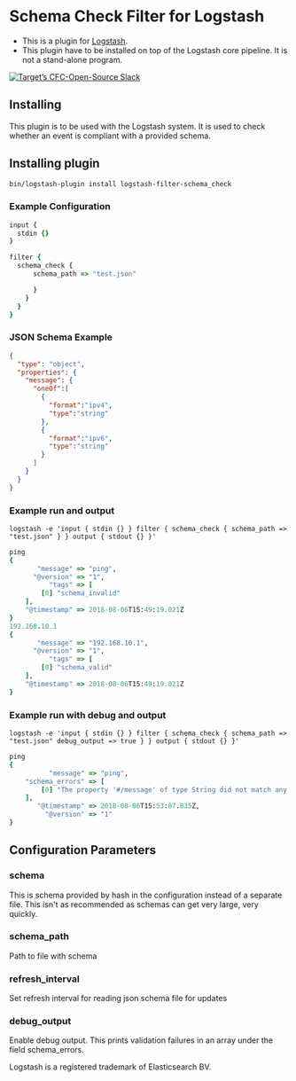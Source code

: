 # Schema Check Filter for Logstash

* This is a plugin for [Logstash](https://github.com/elastic/logstash).
* This plugin have to be installed on top of the Logstash core pipeline. It is not a stand-alone program.

[![Target’s CFC-Open-Source Slack](https://cfc-slack-inv.herokuapp.com/badge.svg?colorA=155799&colorB=159953)](https://cfc-slack-inv.herokuapp.com/)


## Installing

This plugin is to be used with the Logstash system.  It is used to check whether an event is compliant with a provided schema.

## Installing plugin

```sh
bin/logstash-plugin install logstash-filter-schema_check
```

### Example Configuration
```ruby
input {
  stdin {}
}

filter {
  schema_check {
      schema_path => "test.json"

      }
    }
  }
}

```

### JSON Schema Example

```json
{
  "type": "object",
  "properties": {
    "message": {
      "oneOf":[
        {
          "format":"ipv4",
          "type":"string"
        },
        {
          "format":"ipv6",
          "type":"string"
        }
      ]
    }
  }
}
```

### Example run and output
`logstash -e 'input { stdin {} } filter { schema_check { schema_path => "test.json" } } output { stdout {} }'`

```ruby
ping
{
       "message" => "ping",
      "@version" => "1",
          "tags" => [
        [0] "schema_invalid"
    ],
    "@timestamp" => 2018-08-06T15:49:19.021Z
}
192.168.10.1
{
       "message" => "192.168.10.1",
      "@version" => "1",
          "tags" => [
        [0] "schema_valid"
    ],
    "@timestamp" => 2018-08-06T15:49:19.021Z
}

```

### Example run with debug and output
`logstash -e 'input { stdin {} } filter { schema_check { schema_path => "test.json" debug_output => true } } output { stdout {} }'`

```ruby
ping
{
          "message" => "ping",
    "schema_errors" => [
        [0] "The property '#/message' of type String did not match any of the required schemas. The schema specific errors were:\n\n- oneOf #0:\n    - The property '#/message' must be a valid IPv4 address\n- oneOf #1:\n    - The property '#/message' must be a valid IPv6 address"
    ],
       "@timestamp" => 2018-08-06T15:53:07.835Z,
         "@version" => "1"
}
```

## Configuration Parameters

### schema
This is schema provided by hash in the configuration instead of a separate file.
This isn't as recommended as schemas can get very large, very quickly.

### schema_path
Path to file with schema

### refresh_interval
Set refresh interval for reading json schema file for updates

### debug_output
Enable debug output.  This prints validation failures in an array under the
field schema_errors.


Logstash is a registered trademark of Elasticsearch BV.

